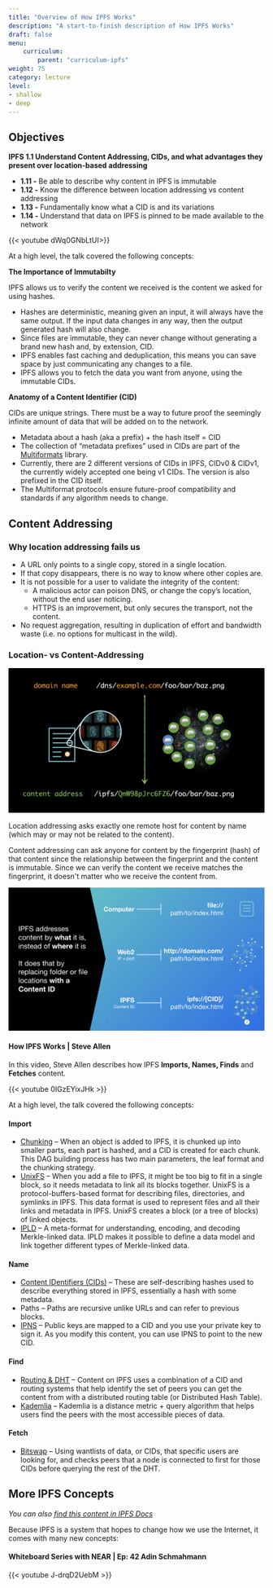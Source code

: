 ```yaml
---
title: "Overview of How IPFS Works"
description: "A start-to-finish description of How IPFS Works"
draft: false
menu:
    curriculum:
        parent: "curriculum-ipfs"
weight: 75
category: lecture
level:
- shallow
- deep
---
```


## Objectives

**IPFS 1.1 Understand Content Addressing, CIDs, and what advantages they present over location-based addressing**

* **1.11 -** Be able to describe why content in IPFS is immutable
* **1.12 -** Know the difference between location addressing vs content addressing
* **1.13 -** Fundamentally know what a CID is and its variations
* **1.14 -** Understand that data on IPFS is pinned to be made available to the network

{{< youtube dWq0GNbLtUI>}}

At a high level, the talk covered the following concepts:

**The Importance of Immutabilty**

IPFS allows us to verify the content we received is the content we asked for using hashes.
* Hashes are deterministic, meaning given an input, it will always have the same output. If the input data changes in any way, then the output generated hash will also change.
* Since files are immutable, they can never change without generating a brand new hash and, by extension, CID.
* IPFS enables fast caching and deduplication, this means you can save space by just communicating any changes to a file.
* IPFS allows you to fetch the data you want from anyone, using the immutable CIDs.

**Anatomy of a Content Identifier (CID)**

CIDs are unique strings. There must be a way to future proof the seemingly infinite amount of data that will be added on to the network.
* Metadata about a hash (aka a prefix) + the hash itself = CID
* The collection of “metadata prefixes” used in CIDs are part of the [Multiformats](https://multiformats.io/) library.
* Currently, there are 2 different versions of CIDs in IPFS, CIDv0 & CIDv1, the currently widely accepted one being v1 CIDs. The version is also prefixed in the CID itself.
* The Multiformat protocols ensure future-proof compatibility and standards if any algorithm needs to change.

## Content Addressing

### Why location addressing fails us

* A URL only points to a single copy, stored in a single location.
* If that copy disappears, there is no way to know where other copies are.
* It is not possible for a user to validate the integrity of the content:
  * A malicious actor can poison DNS, or change the copy’s location, without the end user noticing.
  * HTTPS is an improvement, but only secures the transport, not the content.
* No request aggregation, resulting in duplication of effort and bandwidth waste (i.e. no options for multicast in the wild).

### Location- vs Content-Addressing

![location vs content](location-vs-content.png)

Location addressing asks exactly one remote host for content by name (which may or may not be related to the content).

Content addressing can ask anyone for content by the fingerprint (hash) of that content since the relationship between the fingerprint and the content is immutable. Since we can verify the content we receive matches the fingerprint, it doesn't matter who we receive the content from.

![location vs content](location-vs-content2.png)

#### How IPFS Works | Steve Allen
In this video, Steve Allen describes how IPFS **Imports, Names, Finds** and **Fetches** content.

{{< youtube 0IGzEYixJHk >}}

At a high level, the talk covered the following concepts:

#### Import
* [Chunking](https://docs.ipfs.io/concepts/file-systems/#unix-file-system-unixfs) – When an object is added to IPFS, it is chunked up into smaller parts, each part is hashed, and a CID is created for each chunk. This DAG building process has two main parameters, the leaf format and the chunking strategy.
* [UnixFS](https://docs.ipfs.io/concepts/file-systems/#unix-file-system-unixfs) – When you add a file to IPFS, it might be too big to fit in a single block, so it needs metadata to link all its blocks together. UnixFS is a protocol-buffers-based format for describing files, directories, and symlinks in IPFS. This data format is used to represent files and all their links and metadata in IPFS. UnixFS creates a block (or a tree of blocks) of linked objects.
* [IPLD](https://docs.ipfs.io/project/related-projects/#ipld) – A meta-format for understanding, encoding, and decoding Merkle-linked data. IPLD makes it possible to define a data model and link together different types of Merkle-linked data.

#### Name
* [Content IDentifiers (CIDs)](https://docs.ipfs.io/concepts/content-addressing/#content-addressing-and-cids) – These are self-describing hashes used to describe everything stored in IPFS, essentially a hash with some metadata.
* Paths – Paths are recursive unlike URLs and can refer to previous blocks.
* [IPNS](https://docs.ipfs.io/concepts/ipns/#interplanetary-name-system-ipns) – Public keys are mapped to a CID and you use your private key to sign it. As you modify this content, you can use IPNS to point to the new CID.

#### Find
* [Routing & DHT](https://docs.ipfs.io/concepts/dht/#distributed-hash-tables-dhts) – Content on IPFS uses a combination of a CID and routing systems that help identify the set of peers you can get the content from with a distributed routing table (or Distributed Hash Table).
* [Kademlia](https://docs.ipfs.io/concepts/dht/#kademlia) – Kademlia is a distance metric + query algorithm that helps users find the peers with the most accessible pieces of data.

#### Fetch
* [Bitswap](https://docs.ipfs.io/concepts/bitswap/#how-bitswap-works) – Using wantlists of data, or CIDs, that specific users are looking for, and checks peers that a node is connected to first for those CIDs before querying the rest of the DHT.

## More IPFS Concepts
_You can also [find this content in IPFS Docs](https://docs.ipfs.io/concepts/)_

Because IPFS is a system that hopes to change how we use the Internet, it comes with many new concepts:

#### Whiteboard Series with NEAR | Ep: 42 Adin Schmahmann

{{< youtube J-drqD2UebM >}}
